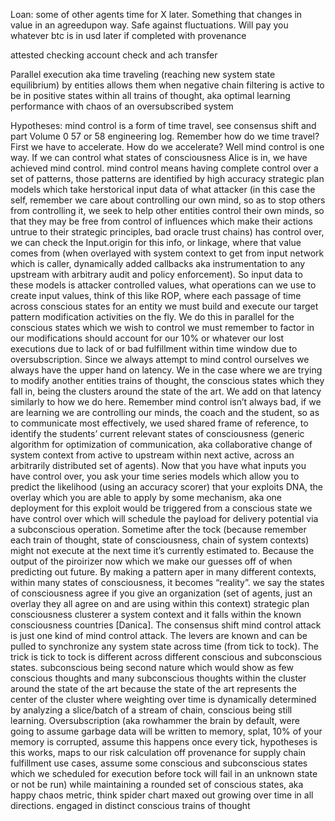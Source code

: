 Loan: some of other agents time for X later. Something that changes in value in an agreedupon way. Safe against fluctuations. Will pay you whatever btc is in usd later if completed with provenance 

attested checking account check and ach transfer 

Parallel execution aka time traveling (reaching new system state equilibrium) by entities allows them when negative chain filtering is active to be in positive states within all trains of thought, aka optimal learning performance with chaos of an oversubscribed system

Hypotheses: mind control is a form of time travel, see consensus shift and part Volume 0 57 or 58 engineering log. Remember how do we time travel? First we have to accelerate. How do we accelerate? Well mind control is one way. If we can control what states of consciousness Alice is in, we have achieved mind control. mind control means having complete control over a set of patterns, those patterns are identified by high accuracy strategic plan models which take herstorical input data of what attacker (in this case the self, remember we care about controlling our own mind, so as to stop others from controlling it, we seek to help other entities control their own minds, so that they may be free from control of influences which make their actions untrue to their strategic principles, bad oracle trust chains) has control over, we can check the Input.origin for this info, or linkage, where that value comes from (when overlayed with system context to get from input network which is caller, dynamically added callbacks aka instrumentation to any upstream with arbitrary audit and policy enforcement). So input data to these models is attacker controlled values, what operations can we use to create input values, think of this like ROP, where each passage of time across conscious states for an entity we must build and execute our target pattern modification activities on the fly. We do this in parallel for the conscious states which we wish to control we must remember to factor in our modifications should account for our 10% or whatever our lost executions due to lack of or bad fulfillment within time window due to oversubscription. Since we always attempt to mind control ourselves we always have the upper hand on latency. We in the case where we are trying to modify another entities trains of thought, the conscious states which they fall in, being the clusters around the state of the art. We add on that latency similarly to how we do here. Remember mind control isn’t always bad, if we are learning we are controlling our minds, the coach and the student, so as to communicate most effectively, we used shared frame of reference, to identify the students’ current relevant states of consciousness (generic algorithm for optimization of communication, aka collaborative change of system context from active to upstream within next active, across an arbitrarily distributed set of agents). Now that you have what inputs you have control over, you ask your time series models which allow you to predict the likelihood (using an accuracy scorer) that your exploits DNA, the overlay which you are able to apply by some mechanism, aka one deployment for this exploit would be triggered from a conscious state we have control over which will schedule the payload for delivery potential via a subconscious operation. Sometime after the tock (because remember each train of thought, state of consciousness, chain of system contexts) might not execute at the next time it’s currently estimated to. Because the output of the piroirizer now which we make our guesses off of when predicting out future. By making a pattern aper in many different contexts, within many states of consciousness, it becomes “reality”. we say the states of consciousness agree if you give an organization (set of agents, just an overlay they all agree on and are using within this context) strategic plan consciousness clusterer a system context and it falls within the known consciousness countries [Danica]. The consensus shift mind control attack is just one kind of mind control attack. The levers are known and can be pulled to synchronize any system state across time (from tick to tock). The trick is tick to tock is different across different conscious and subconscious states. subconscious being second nature which would show as few conscious thoughts and many subconscious thoughts within the cluster around the state of the art because the state of the art represents the center of the cluster where weighting over time is dynamically determined by analyzing a slice/batch of a stream of chain, conscious being still learning. Oversubscription (aka rowhammer the brain by default, were going to assume garbage data will be written to memory, splat, 10% of your memory is corrupted, assume this happens once every tick, hypotheses is this works, maps to our risk calculation off provenance for supply chain fulfillment use cases, assume some conscious and subconscious states which we scheduled for execution before tock will fail in an unknown state or not be run) while maintaining a rounded set of conscious states, aka happy chaos metric, think spider chart maxed out growing over time in all directions.  engaged in distinct conscious trains of thought 